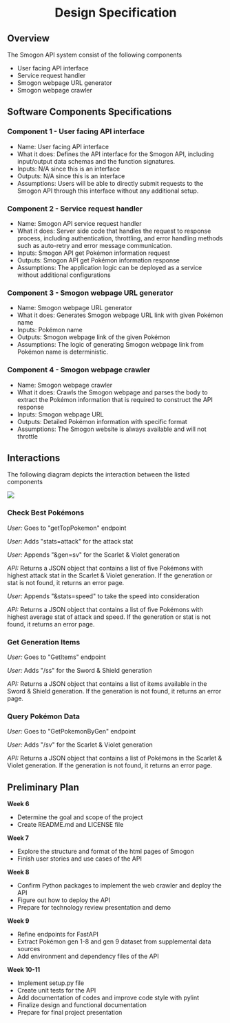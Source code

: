 <h1 align="center"> Design Specification </h1>

## Overview
The Smogon API system consist of the following components
* User facing API interface
* Service request handler
* Smogon webpage URL generator
* Smogon webpage crawler

## Software Components Specifications

### Component 1 - User facing API interface
* Name: User facing API interface
* What it does: Defines the API interface for the Smogon API, including input/output data schemas and the function signatures.
* Inputs: N/A since this is an interface
* Outputs: N/A since this is an interface
* Assumptions: Users will be able to directly submit requests to the Smogon API through this interface without any additional setup.

### Component 2 - Service request handler
* Name: Smogon API service request handler
* What it does: Server side code that handles the request to response process, including authentication, throttling, and error handling methods such as auto-retry and error message communication.
* Inputs: Smogon API get Pokémon information request
* Outputs: Smogon API get Pokémon information response
* Assumptions: The application logic can be deployed as a service without additional configurations

### Component 3 - Smogon webpage URL generator
* Name: Smogon webpage URL generator
* What it does: Generates Smogon webpage URL link with given Pokémon name
* Inputs: Pokémon name
* Outputs: Smogon webpage link of the given Pokémon
* Assumptions: The logic of generating Smogon webpage link from Pokémon name is deterministic.

### Component 4 - Smogon webpage crawler
* Name: Smogon webpage crawler
* What it does: Crawls the Smogon webpage and parses the body to extract the Pokémon information that is required to construct the API response
* Inputs: Smogon webpage URL
* Outputs: Detailed Pokémon information with specific format
* Assumptions: The Smogon website is always available and will not throttle

## Interactions

The following diagram depicts the interaction between the listed components

![](https://www.websequencediagrams.com/cgi-bin/cdraw?lz=dGl0bGUgU21vZ29uIEFQSQoKVXNlci0-QVBJIFNlcnZlcjogUG9rZW1vbiBpbmZvcm1hdGlvbiByZXF1ZXN0CgAeCi0-AD8HVVJMIEdlbmVyYXRvcjogUgAkBgA9CXdlYnBhZ2UgVVJMCgAeFABuDlJldHVybgAoFQBvDFdlYiBjcmF3bGVyOiBTdWJtaXQgdwAKCgCBJwggd2l0aAB1BQAmCwCBMAlXZWJzaXRlOiBBY2Nlc3MAgg4IAIEqBwCBJQgAHwcAZBAAHw0gYm9keQBWDgCCORggcGFyc2VkIGZyb20AYgkAgkoMVXMAgXsNAIJ6Ego&s=default)

### Check Best Pokémons

*User:* Goes to "getTopPokemon" endpoint

*User:* Adds "stats=attack" for the attack stat

*User:* Appends "&gen=sv" for the Scarlet & Violet generation

*API:* Returns a JSON object that contains a list of five Pokémons with highest attack stat in the Scarlet & Violet generation. If the generation or stat is not found, it returns an error page.

*User:* Appends "&stats=speed" to take the speed into consideration

*API:* Returns a JSON object that contains a list of five Pokémons with highest average stat of attack and speed. If the generation or stat is not found, it returns an error page.

### Get Generation Items

*User:* Goes to "GetItems" endpoint

*User:* Adds "/ss" for the Sword & Shield generation

*API:* Returns a JSON object that contains a list of items available in the Sword & Shield generation. If the generation is not found, it returns an error page.

### Query Pokémon Data

*User:* Goes to "GetPokemonByGen" endpoint

*User:* Adds "/sv" for the Scarlet & Violet generation

*API:* Returns a JSON object that contains a list of Pokémons in the Scarlet & Violet generation. If the generation is not found, it returns an error page.

## Preliminary Plan

**Week 6**
- Determine the goal and scope of the project
- Create README.md and LICENSE file

**Week 7**
- Explore the structure and format of the html pages of Smogon
- Finish user stories and use cases of the API

**Week 8**
- Confirm Python packages to implement the web crawler and deploy the API
- Figure out how to deploy the API
- Prepare for technology review presentation and demo

**Week 9**
- Refine endpoints for FastAPI
- Extract Pokémon gen 1-8 and gen 9 dataset from supplemental data sources
- Add environment and dependency files of the API

**Week 10-11**
- Implement setup.py file
- Create unit tests for the API
- Add documentation of codes and improve code style with pylint
- Finalize design and functional documentation
- Prepare for final project presentation